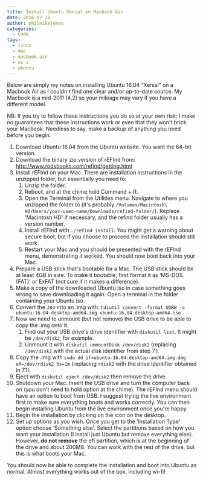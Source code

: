 ```yaml
---
title: Install Ubuntu Xenial on Macbook Air
date: 2016-07-21
author: philmikejones
categories:
  - Code
tags:
  - linux
  - mac
  - macbook air
  - os x
  - ubuntu
---
```


Below are simply my notes on installing Ubuntu 16.04 &#8220;Xenial&#8221; on a Macbook Air as I couldn't find one clear and/or up-to-date source. My Macbook is a mid-2011 (4,2) so your mileage may vary if you have a different model.

NB: If you try to follow these instructions you do so at your own risk; I make no guarantees that these instructions work or even that they won't brick your Macbook. Needless to say, make a backup of anything you need before you begin.

  1. Download Ubuntu 16.04 from the Ubuntu website. You want the 64-bit version.
  2. Download the binary zip version of rEFInd from: http://www.rodsbooks.com/refind/getting.html
  3. Install rEFInd on your Mac. There are installation instructions in the unzipped folder, but essentially you need to: 
      1. Unzip the folder.
      2. Reboot, and at the chime hold Command + R.
      3. Open the Terminal from the Utilities menu. Navigate to where you unzipped the folder to (it's probably `/Volumes/Macintosh\ HD/Users/your-user-name/Downloads/refind-folder/`). Replace &#8216;Macintosh HD' if necessary, and the refind folder usually has a version number.
      4. Install rEFInd with `./refind-install`. You might get a warning about secure boot, but if you choose to proceed the installation should still work.
      5. Restart your Mac and you should be presented with the rEFInd menu, demonstrating it worked. You should now boot back into your Mac.
  4. Prepare a USB stick that's bootable for a Mac. The USB stick should be at least 4GB in size. To make it bootable, first format it as &#8216;MS-DOS (FAT)' or ExFAT (not sure if it makes a difference).
  5. Make a copy of the downloaded Ubuntu iso in case something goes wrong to save downloading it again. Open a terminal in the folder containing your Ubuntu iso.
  6. Convert the .iso into an .img with: `hdiutil convert -format UDRW -o ubuntu-16.04-desktop-amd64.img ubuntu-16.04-desktop-amd64.iso`
  7. Now we need to unmount (but not remove) the USB drive to be able to copy the .img onto it. 
      1. Find out your USB drive's drive identifier with `diskutil list`. It might be `/dev/disk2`, for example.
      2. Unmount it with `diskutil unmountDisk /dev/disk2` (replacing `/dev/disk2` with the actual disk identifier from step 7.1.
  8. Copy the .img with `sudo dd if=ubuntu-16.04-desktop-amd64.img.dmg of=/dev/rdisk2 bs=1m` (replacing `rdisk2` with the drive identifier obtained in 7.1).
  9. Eject with `diskutil eject /dev/disk2` then remove the drive.
 10. Shutdown your Mac. Insert the USB drive and turn the computer back on (you don't need to hold option at the chime). The rEFInd menu should have an option to boot from USB. I suggest trying the live environment first to make sure everything boots and works correctly. You can then begin installing Ubuntu from the live environment once you're happy.
 11. Begin the installation by clicking on the icon on the desktop.
 12. Set up options as you wish. Once you get to the &#8216;Installation Type' option choose &#8216;Something else'. Select the partitions based on how you want your installation (I install just Ubuntu but remove everything else). However, **do not remove** the efi partition, which is at the beginning of the drive and about 200MB. You can work with the rest of the drive, but this is what boots your Mac.

You should now be able to complete the installation and boot into Ubuntu as normal. Almost everything works out of the box, including wi-fi!